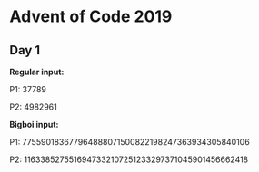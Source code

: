 <h1>Advent of Code 2019</h1>

<h2><strong>Day 1</strong></h2>
<p><strong>Regular input:</strong></p>
<p>P1: 37789</p>
<p>P2: 4982961</p>
<p><strong>Bigboi input:</strong></p>
<p>P1: 775590183677964888071500822198247363934305840106</p>
<p>P2: 1163385275516947332107251233297371045901456662418</p>